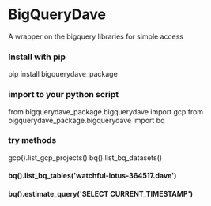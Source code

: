 # BigQueryDave

A wrapper on the bigquery libraries for simple access

### Install with pip

pip install bigquerydave_package

### import to your python script

from bigquerydave_package.bigquerydave import gcp
from bigquerydave_package.bigquerydave import bq

### try methods

  gcp().list_gcp_projects()
  bq().list_bq_datasets()
#### bq().list_bq_tables('watchful-lotus-364517.dave')
#### bq().estimate_query('SELECT CURRENT_TIMESTAMP')
